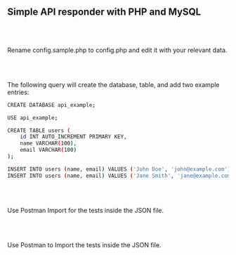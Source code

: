 <br>

## Simple API responder with PHP and MySQL

<br><br>

Rename config.sample.php to config.php and edit it with your relevant data.

<br><br>

The following query will create the database, table, and add two example entries:
```sh
CREATE DATABASE api_example;

USE api_example;

CREATE TABLE users (
    id INT AUTO_INCREMENT PRIMARY KEY,
    name VARCHAR(100),
    email VARCHAR(100)
);

INSERT INTO users (name, email) VALUES ('John Doe', 'john@example.com');
INSERT INTO users (name, email) VALUES ('Jane Smith', 'jane@example.com');
```

<br><br>

Use Postman Import for the tests inside the JSON file.

<br><br>

Use Postman to Import the tests inside the JSON file.